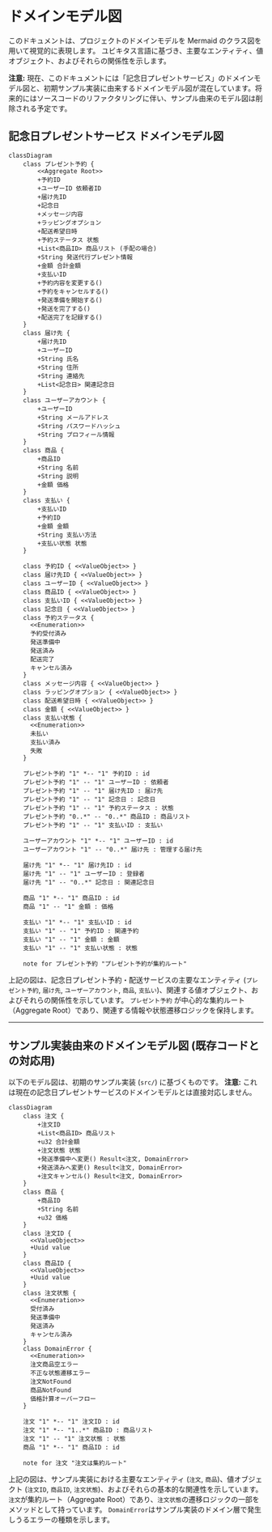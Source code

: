# ドメインモデル図

このドキュメントは、プロジェクトのドメインモデルを Mermaid のクラス図を用いて視覚的に表現します。
ユビキタス言語に基づき、主要なエンティティ、値オブジェクト、およびそれらの関係性を示します。

**注意:** 現在、このドキュメントには「記念日プレゼントサービス」のドメインモデル図と、初期サンプル実装に由来するドメインモデル図が混在しています。将来的にはソースコードのリファクタリングに伴い、サンプル由来のモデル図は削除される予定です。

## 記念日プレゼントサービス ドメインモデル図

```mermaid
classDiagram
    class プレゼント予約 {
        <<Aggregate Root>>
        +予約ID
        +ユーザーID 依頼者ID
        +届け先ID
        +記念日
        +メッセージ内容
        +ラッピングオプション
        +配送希望日時
        +予約ステータス 状態
        +List<商品ID> 商品リスト (手配の場合)
        +String 発送代行プレゼント情報
        +金額 合計金額
        +支払いID
        +予約内容を変更する()
        +予約をキャンセルする()
        +発送準備を開始する()
        +発送を完了する()
        +配送完了を記録する()
    }
    class 届け先 {
        +届け先ID
        +ユーザーID
        +String 氏名
        +String 住所
        +String 連絡先
        +List<記念日> 関連記念日
    }
    class ユーザーアカウント {
        +ユーザーID
        +String メールアドレス
        +String パスワードハッシュ
        +String プロフィール情報
    }
    class 商品 {
        +商品ID
        +String 名前
        +String 説明
        +金額 価格
    }
    class 支払い {
        +支払いID
        +予約ID
        +金額 金額
        +String 支払い方法
        +支払い状態 状態
    }

    class 予約ID { <<ValueObject>> }
    class 届け先ID { <<ValueObject>> }
    class ユーザーID { <<ValueObject>> }
    class 商品ID { <<ValueObject>> }
    class 支払いID { <<ValueObject>> }
    class 記念日 { <<ValueObject>> }
    class 予約ステータス {
      <<Enumeration>>
      予約受付済み
      発送準備中
      発送済み
      配送完了
      キャンセル済み
    }
    class メッセージ内容 { <<ValueObject>> }
    class ラッピングオプション { <<ValueObject>> }
    class 配送希望日時 { <<ValueObject>> }
    class 金額 { <<ValueObject>> }
    class 支払い状態 {
      <<Enumeration>>
      未払い
      支払い済み
      失敗
    }

    プレゼント予約 "1" *-- "1" 予約ID : id
    プレゼント予約 "1" -- "1" ユーザーID : 依頼者
    プレゼント予約 "1" -- "1" 届け先ID : 届け先
    プレゼント予約 "1" -- "1" 記念日 : 記念日
    プレゼント予約 "1" -- "1" 予約ステータス : 状態
    プレゼント予約 "0..*" -- "0..*" 商品ID : 商品リスト
    プレゼント予約 "1" -- "1" 支払いID : 支払い

    ユーザーアカウント "1" *-- "1" ユーザーID : id
    ユーザーアカウント "1" -- "0..*" 届け先 : 管理する届け先

    届け先 "1" *-- "1" 届け先ID : id
    届け先 "1" -- "1" ユーザーID : 登録者
    届け先 "1" -- "0..*" 記念日 : 関連記念日

    商品 "1" *-- "1" 商品ID : id
    商品 "1" -- "1" 金額 : 価格

    支払い "1" *-- "1" 支払いID : id
    支払い "1" -- "1" 予約ID : 関連予約
    支払い "1" -- "1" 金額 : 金額
    支払い "1" -- "1" 支払い状態 : 状態

    note for プレゼント予約 "プレゼント予約が集約ルート"

```

上記の図は、記念日プレゼント予約・配送サービスの主要なエンティティ (`プレゼント予約`, `届け先`, `ユーザーアカウント`, `商品`, `支払い`)、関連する値オブジェクト、およびそれらの関係性を示しています。
`プレゼント予約` が中心的な集約ルート（Aggregate Root）であり、関連する情報や状態遷移ロジックを保持します。

---

## サンプル実装由来のドメインモデル図 (既存コードとの対応用)

以下のモデル図は、初期のサンプル実装 (`src/`) に基づくものです。
**注意:** これは現在の記念日プレゼントサービスのドメインモデルとは直接対応しません。

```mermaid
classDiagram
    class 注文 {
        +注文ID
        +List<商品ID> 商品リスト
        +u32 合計金額
        +注文状態 状態
        +発送準備中へ変更() Result<注文, DomainError>
        +発送済みへ変更() Result<注文, DomainError>
        +注文キャンセル() Result<注文, DomainError>
    }
    class 商品 {
        +商品ID
        +String 名前
        +u32 価格
    }
    class 注文ID {
      <<ValueObject>>
      +Uuid value
    }
    class 商品ID {
      <<ValueObject>>
      +Uuid value
    }
    class 注文状態 {
      <<Enumeration>>
      受付済み
      発送準備中
      発送済み
      キャンセル済み
    }
    class DomainError {
      <<Enumeration>>
      注文商品空エラー
      不正な状態遷移エラー
      注文NotFound
      商品NotFound
      価格計算オーバーフロー
    }

    注文 "1" *-- "1" 注文ID : id
    注文 "1" *-- "1..*" 商品ID : 商品リスト
    注文 "1" -- "1" 注文状態 : 状態
    商品 "1" *-- "1" 商品ID : id

    note for 注文 "注文は集約ルート"
```

上記の図は、サンプル実装における主要なエンティティ (`注文`, `商品`)、値オブジェクト (`注文ID`, `商品ID`, `注文状態`)、およびそれらの基本的な関連性を示しています。
`注文`が集約ルート（Aggregate Root）であり、`注文状態`の遷移ロジックの一部をメソッドとして持っています。
`DomainError`はサンプル実装のドメイン層で発生しうるエラーの種類を示します。
